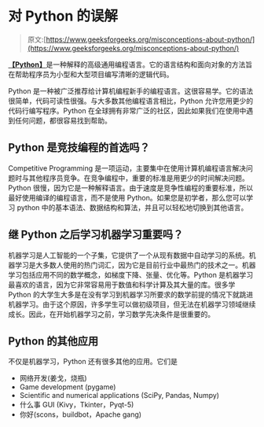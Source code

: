 # 对 Python 的误解

> 原文:[https://www.geeksforgeeks.org/misconceptions-about-python/](https://www.geeksforgeeks.org/misconceptions-about-python/)

[**【Python】**](https://www.geeksforgeeks.org/python-programming-language/)是一种解释的高级通用编程语言。它的语言结构和面向对象的方法旨在帮助程序员为小型和大型项目编写清晰的逻辑代码。

Python 是一种被广泛推荐给计算机编程新手的编程语言。这很容易学。它的语法很简单，代码可读性很强。与大多数其他编程语言相比，Python 允许您用更少的代码行编写程序。Python 在全球拥有非常广泛的社区，因此如果我们在使用中遇到任何问题，都很容易找到帮助。

## Python 是竞技编程的首选吗？

Competitive Programming 是一项运动，主要集中在使用计算机编程语言解决问题时与其他程序员竞争。在竞争编程中，重要的标准是用更少的时间解决问题。Python 很慢，因为它是一种解释语言。由于速度是竞争性编程的重要标准，所以最好使用编译的编程语言，而不是使用 Python。如果您是初学者，那么您可以学习 python 中的基本语法、数据结构和算法，并且可以轻松地切换到其他语言。

## 继 Python 之后学习机器学习重要吗？

机器学习是人工智能的一个子集，它提供了一个从现有数据中自动学习的系统。机器学习是大多数人使用的热门词汇，因为它是目前行业中最热门的技术之一。机器学习包括应用不同的数学概念，如梯度下降、张量、优化等。Python 是机器学习最喜欢的语言，因为它非常容易用于数值和科学计算及其大量的库。很多学 Python 的大学生大多是在没有学习到机器学习所要求的数学前提的情况下就跳进机器学习。由于这个原因，许多学生可以做初级项目，但无法在机器学习领域继续成长。因此，在开始机器学习之前，学习数学先决条件是很重要的。

## Python 的其他应用

不仅是机器学习，Python 还有很多其他的应用。它们是

*   网络开发(姜戈，烧瓶)
*   Game development (pygame)
*   Scientific and numerical applications (SciPy, Pandas, Numpy)
*   什么事 GUI (Kivy，Tkinter，Pyqt-5)
*   你好(scons，buildbot，Apache gang)